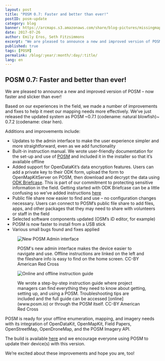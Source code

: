 ```yaml
---
layout: post
title: "POSM 0.7: Faster and better than ever!"
postID: posm-update
category: blog
banner: https://arcmaps.s3.amazonaws.com/share/blog-pictures/missingmaps-blog_20170726_banner.jpg
date: 2017-07-26
author: Emily Eros, Seth Fitzsimmons
excerpt: "We are pleased to announce a new and improved version of POSM – now faster and slicker than ever!"
published: true
tags: [POSM]
permalink: /blog/:year/:month/:day/:title/
lang: en
---
```


## POSM 0.7: Faster and better than ever!

We are pleased to announce a new and improved version of POSM – now faster and slicker than ever!

Based on our experiences in the field, we made a number of improvements and fixes to help it meet our mapping needs more effectively. We’ve just released the updated system as POSM ~0.7.1 (codename: natural blowfish)~ 0.7.2 (codename: clear hen).

Additions and improvements include:

* Updates to the admin interface to make the user experience simpler and more straightforward, even as we add functionality
* Built-in instruction manual. We wrote user-friendly documentation for the set-up and use of [POSM](http://posm.io/) and included it in the installer so that it’s available offline
* Added support for OpenDataKit’s data encryption features. Users can add a private key to their ODK form, upload the form to OpenMapKitServer on POSM, then download and decrypt the data using [ODK Briefcase](https://opendatakit.org/use/briefcase/). This is part of our commitment to protecting sensitive information in the field. Getting started with ODK Briefcase can be a little confusing so we've added instructions [here](http://posm.io/in-the-field/)
* Public file share now easier to find and use – no configuration changes necessary. Users can connect to POSM’s public file share to add files, apps, and other packages that they may need to share with volunteers or staff in the field
* Selected software components updated (OSM’s iD editor, for example)
* POSM is now faster to install from a USB stick
* Various small bugs found and fixes applied

<figure>
<img src="https://arcmaps.s3.amazonaws.com/share/blog-pictures/missingmaps-blog_20170726_pic1.jpg" alt="New POSM Admin interface">
<p class="caption">POSM's new admin interface makes the device easier to navigate and use. Offline instructions are linked on the left and the fileshare info is easy to find on the home screen. CC-BY American Red Cross</p>
</figure>

<figure>
<img src="https://arcmaps.s3.amazonaws.com/share/blog-pictures/missingmaps-blog_20170726_pic2.jpg" alt="Online and offline instruction guide">
<p class="caption">We wrote a step-by-step instruction guide where project managers can find everything they need to know about getting, setting up, and using a POSM. Troubleshooting tips are included and the full guide can be accessed [online](www.posm.io) or through the POSM itself. CC-BY American Red Cross</p>
</figure>


POSM is ready for your offline enumeration, mapping, and imagery needs with its integration of OpenDataKit, OpenMapKit, Field Papers, OpenStreetMap, OpenDroneMap, and the POSM Imagery API.

The build is available [here](https://github.com/posm/posm-build/releases) and we encourage everyone using POSM to update their device(s) with this version.

We’re excited about these improvements and hope you are, too!
